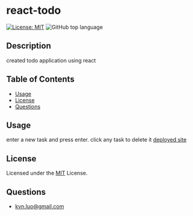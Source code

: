 
# react-todo
[![License: MIT](https://img.shields.io/badge/License-MIT-yellow.svg)](https://opensource.org/licenses/MIT)
![GitHub top language](https://img.shields.io/github/languages/top/kev-luo/react-todo)

## Description
created todo application using react

## Table of Contents
  - [Usage](#usage)
  - [License](#license)
  - [Questions](#questions)


## Usage
enter a new task and press enter. click any task to delete it
[deployed site](https://kev-luo.github.io/react-todo/)

## License
Licensed under the [MIT](https://opensource.org/licenses/MIT) License.

## Questions
* [kvn.luo@gmail.com](kvn.luo@gmail.com)
